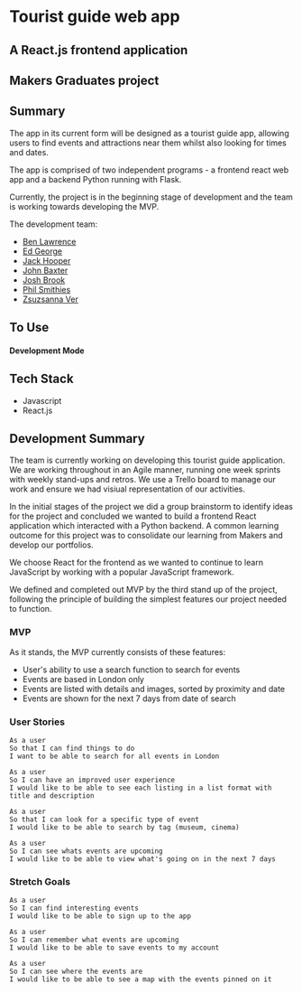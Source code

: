 # Tourist guide web app

## A React.js frontend application

## Makers Graduates project

## Summary

The app in its current form will be designed as a tourist guide app, allowing users to find events and attractions near them whilst also looking for times and dates.

The app is comprised of two independent programs - a frontend react web app and a backend Python running with Flask.

Currently, the project is in the beginning stage of development and the team is working towards developing the MVP.

The development team:

- [Ben Lawrence](https://github.com/Ben-glitch-cloud)
- [Ed George](https://github.com/eds-101)
- [Jack Hooper](https://github.com/crotchetycrow)
- [John Baxter](https://github.com/john-baxter)
- [Josh Brook](https://github.com/joshuaabrookuk)
- [Phil Smithies](https://github.com/philsmithies)
- [Zsuzsanna Ver](https://github.com/MrsVer)

## To Use

#### Development Mode

## Tech Stack

- Javascript
- React.js

## Development Summary

The team is currently working on developing this tourist guide application. We are working throughout in an Agile manner, running one week sprints with weekly stand-ups and retros. We use a Trello board to manage our work and ensure we had visiual representation of our activities.

In the initial stages of the project we did a group brainstorm to identify ideas for the project and concluded we wanted to build a frontend React application which interacted with a Python backend. A common learning outcome for this project was to consolidate our learning from Makers and develop our portfolios.

We choose React for the frontend as we wanted to continue to learn JavaScript by working with a popular JavaScript framework.

We defined and completed out MVP by the third stand up of the project, following the principle of building the simplest features our project needed to function.

### MVP

As it stands, the MVP currently consists of these features:

- User's ability to use a search function to search for events
- Events are based in London only
- Events are listed with details and images, sorted by proximity and date
- Events are shown for the next 7 days from date of search

### User Stories

```
As a user
So that I can find things to do
I want to be able to search for all events in London
```

```
As a user
So I can have an improved user experience
I would like to be able to see each listing in a list format with title and description
```

```
As a user
So that I can look for a specific type of event
I would like to be able to search by tag (museum, cinema)
```

```
As a user
So I can see whats events are upcoming
I would like to be able to view what's going on in the next 7 days
```

### Stretch Goals

```
As a user
So I can find interesting events
I would like to be able to sign up to the app
```

```
As a user
So I can remember what events are upcoming
I would like to be able to save events to my account
```

```
As a user
So I can see where the events are
I would like to be able to see a map with the events pinned on it
```
